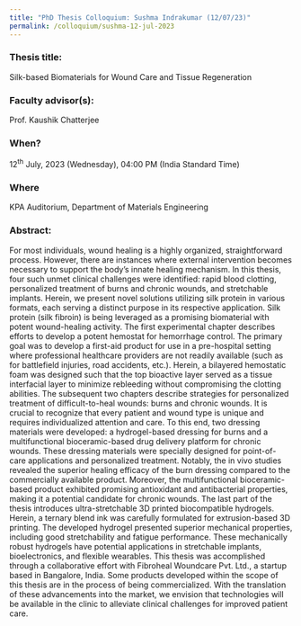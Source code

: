 ```yaml
---
title: "PhD Thesis Colloquium: Sushma Indrakumar (12/07/23)"
permalink: /colloquium/sushma-12-jul-2023
---
```

### Thesis title:
Silk-based Biomaterials for Wound Care and Tissue Regeneration

### Faculty advisor(s):
Prof. Kaushik Chatterjee

### When?
12<sup>th</sup> July, 2023 (Wednesday), 04:00 PM (India Standard Time)

### Where
KPA Auditorium, Department of Materials Engineering

### Abstract: 
For most individuals, wound healing is a highly organized, straightforward process. However, there are instances where external intervention becomes necessary to support the body’s innate healing mechanism. In this thesis, four such unmet clinical challenges were identified: rapid blood clotting, personalized treatment of burns and chronic wounds, and stretchable implants. Herein, we present novel solutions utilizing silk protein in various formats, each serving a distinct purpose in its respective application. Silk protein (silk fibroin) is being leveraged as a promising biomaterial with potent wound-healing activity. The first experimental chapter describes efforts to develop a potent hemostat for hemorrhage control. The primary goal was to develop a first-aid product for use in a pre-hospital setting where professional healthcare providers are not readily available (such as for battlefield injuries, road accidents, etc.). Herein, a bilayered hemostatic foam was designed such that the top bioactive layer served as a tissue interfacial layer to minimize rebleeding without compromising the clotting abilities. The subsequent two chapters describe strategies for personalized treatment of difficult-to-heal wounds: burns and chronic wounds. It is crucial to recognize that every patient and wound type is unique and requires individualized attention and care. To this end, two dressing materials were developed: a hydrogel-based dressing for burns and a multifunctional bioceramic-based drug delivery platform for chronic wounds. These dressing materials were specially designed for point-of-care applications and personalized treatment. Notably, the in vivo studies revealed the superior healing efficacy of the burn dressing compared to the commercially available product. Moreover, the multifunctional bioceramic-based product exhibited promising antioxidant and antibacterial properties, making it a potential candidate for chronic wounds. The last part of the thesis introduces ultra-stretchable 3D printed biocompatible hydrogels. Herein, a ternary blend ink was carefully formulated for extrusion-based 3D printing. The developed hydrogel presented superior mechanical properties, including good stretchability and fatigue performance. These mechanically robust hydrogels have potential applications in stretchable implants, bioelectronics, and flexible wearables. This thesis was accomplished through a collaborative effort with Fibroheal Woundcare Pvt. Ltd., a startup based in Bangalore, India. Some products developed within the scope of this thesis are in the process of being commercialized. With the translation of these advancements into the market, we envision that technologies will be available in the clinic to alleviate clinical challenges for improved patient care. 